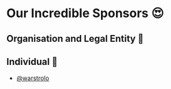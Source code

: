 # Our Incredible Sponsors 😍 

## Organisation and Legal Entity 🏢 


## Individual 👻
- [@warstrolo](https://github.com/warstrolo)
